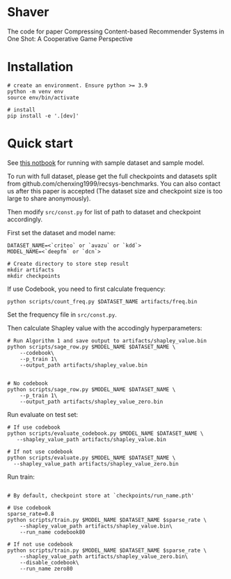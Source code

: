 # Shaver

The code for paper Compressing Content-based Recommender Systems in One Shot: A Cooperative Game Perspective

# Installation

```shell
# create an environment. Ensure python >= 3.9
python -m venv env
source env/bin/activate

# install
pip install -e '.[dev]'
```

# Quick start

See [this notbook](notebooks/main.ipynb) for running with sample dataset and sample model.

To run with full dataset, please get the full checkpoints and datasets split from github.com/chenxing1999/recsys-benchmarks. You can also contact us after this paper is accepted (The dataset size and checkpoint size is too large to share anonymously).

Then modify `src/const.py` for list of path to dataset and checkpoint accordingly.

First set the dataset and model name:

```shell
DATASET_NAME=<`criteo` or `avazu` or `kdd`>
MODEL_NAME=<`deepfm` or `dcn`>

# Create directory to store step result
mkdir artifacts
mkdir checkpoints
```

If use Codebook, you need to first calculate frequency:

```shell
python scripts/count_freq.py $DATASET_NAME artifacts/freq.bin
```

Set the frequency file in `src/const.py`.

Then calculate Shapley value with the accodingly hyperparameters:

```shell
# Run Algorithm 1 and save output to artifacts/shapley_value.bin
python scripts/sage_row.py $MODEL_NAME $DATASET_NAME \
    --codebook\
    --p_train 1\
    --output_path artifacts/shapley_value.bin


# No codebook
python scripts/sage_row.py $MODEL_NAME $DATASET_NAME \
    --p_train 1\
    --output_path artifacts/shapley_value_zero.bin
```

Run evaluate on test set:

```shell
# If use codebook
python scripts/evaluate_codebook.py $MODEL_NAME $DATASET_NAME \
   --shapley_value_path artifacts/shapley_value.bin

# If not use codebook
python scripts/evaluate.py $MODEL_NAME $DATASET_NAME \
  --shapley_value_path artifacts/shapley_value_zero.bin
```

Run train:

```shell

# By default, checkpoint store at `checkpoints/run_name.pth'

# Use codebook
sparse_rate=0.8
python scripts/train.py $MODEL_NAME $DATASET_NAME $sparse_rate \
    --shapley_value_path artifacts/shapley_value.bin\
    --run_name codebook80

# If not use codebook
python scripts/train.py $MODEL_NAME $DATASET_NAME $sparse_rate \
    --shapley_value_path artifacts/shapley_value_zero.bin\
    --disable_codebook\
    --run_name zero80
```
